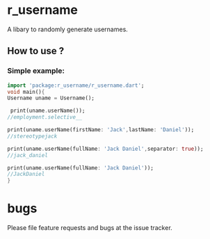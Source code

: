 # r_username

A libary to randomly generate usernames.

## How to use ?

### Simple example:

```dart
import 'package:r_username/r_username.dart';
void main(){
Username uname = Username();

 print(uname.userName());
//employment.selective__

print(uname.userName(firstName: 'Jack',lastName: 'Daniel'));
//stereotypejack

print(uname.userName(fullName: 'Jack Daniel',separator: true));
//jack_daniel

print(uname.userName(fullName: 'Jack Daniel'));
//JackDaniel
}
```
# bugs

Please file feature requests and bugs at the issue tracker.
